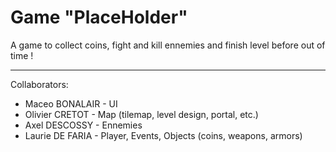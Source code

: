 # Game "PlaceHolder"

A game to collect coins, fight and kill ennemies and finish level before out of time !

--------------------------------

Collaborators:
- Maceo BONALAIR - UI
- Olivier CRETOT - Map (tilemap, level design, portal, etc.)
- Axel DESCOSSY - Ennemies
- Laurie DE FARIA - Player, Events, Objects (coins, weapons, armors)
